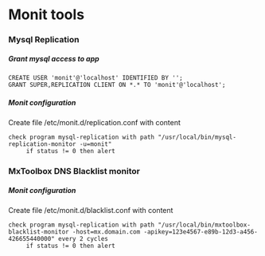 
# Monit tools

### Mysql Replication

##### Grant mysql access to app
```
CREATE USER 'monit'@'localhost' IDENTIFIED BY '';
GRANT SUPER,REPLICATION CLIENT ON *.* TO 'monit'@'localhost';
```

##### Monit configuration
Create file /etc/monit.d/replication.conf with content
```
check program mysql-replication with path "/usr/local/bin/mysql-replication-monitor -u=monit"
     if status != 0 then alert
```

### MxToolbox DNS Blacklist monitor

##### Monit configuration
Create file /etc/monit.d/blacklist.conf with content
```
check program mysql-replication with path "/usr/local/bin/mxtoolbox-blacklist-monitor -host=mx.domain.com -apikey=123e4567-e89b-12d3-a456-426655440000" every 2 cycles
     if status != 0 then alert
```


